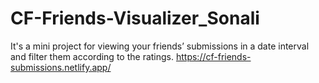 # CF-Friends-Visualizer_Sonali
It's a mini project for viewing your friends’ submissions in a date interval and filter them according to the ratings.  https://cf-friends-submissions.netlify.app/
